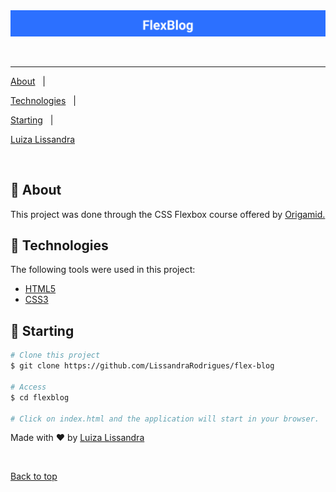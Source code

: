 <div align = "center" id = "top"> 
	
  <img src = "https://github.com/LissandraRodrigues/flex-blog/blob/master/FlexBlog.png" alt = "FlexBlog" />

  &#xa0;

</div>

<hr> 

<p align = "center">
	
  <a href = "#dart-about">About</a> &#xa0; | &#xa0;
    
  <a href= "#rocket-technologies">Technologies</a> &#xa0; | &#xa0;
  
  <a href = "#checkered_flag-starting">Starting</a> &#xa0; | &#xa0;
    
  <a href = "https://github.com/LissandraRodrigues" target = "_blank">Luiza Lissandra</a>
  
</p>

<br>

## :dart: About ##

This project was done through the CSS Flexbox course offered by <a href = "https://www.origamid.com/"> Origamid. </a>

## :rocket: Technologies ##

The following tools were used in this project:

- [HTML5](https://developer.mozilla.org/en-US/docs/Web/Guide/HTML/HTML5)
- [CSS3](https://devdocs.io/css/)

## :checkered_flag: Starting ##

```bash
# Clone this project
$ git clone https://github.com/LissandraRodrigues/flex-blog

# Access
$ cd flexblog

# Click on index.html and the application will start in your browser.
```

Made with :heart:  by <a href = "https://github.com/LissandraRodrigues" target = "_blank"> Luiza Lissandra </a>

&#xa0;

<a href = "#top"> Back to top </a>
